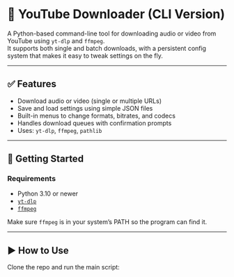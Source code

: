 # 🎵 YouTube Downloader (CLI Version)

A Python-based command-line tool for downloading audio or video from YouTube using `yt-dlp` and `ffmpeg`.  
It supports both single and batch downloads, with a persistent config system that makes it easy to tweak settings on the fly.

---

## ✅ Features

- Download audio or video (single or multiple URLs)
- Save and load settings using simple JSON files
- Built-in menus to change formats, bitrates, and codecs
- Handles download queues with confirmation prompts
- Uses: `yt-dlp`, `ffmpeg`, `pathlib`

---

## 🚀 Getting Started

### Requirements
- Python 3.10 or newer
- [`yt-dlp`](https://github.com/yt-dlp/yt-dlp)
- [`ffmpeg`](https://ffmpeg.org/download.html)

Make sure `ffmpeg` is in your system’s PATH so the program can find it.

---

## ▶️ How to Use

Clone the repo and run the main script:
